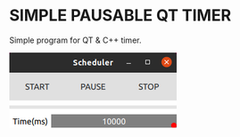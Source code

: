# SIMPLE PAUSABLE QT TIMER
Simple program for QT & C++ timer.

![screenshot](https://github.com/eemmikail/PAUSABLETIMER/blob/main/scheduler.png?raw=true)
